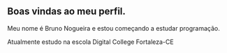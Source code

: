 ## Boas vindas ao meu perfil.

Meu nome é Bruno Nogueira e estou começando a estudar programação.

Atualmente estudo na escola Digital College Fortaleza-CE







